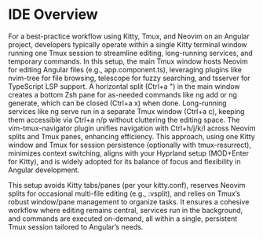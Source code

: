 # IDE Overview

For a best-practice workflow using Kitty, Tmux, and Neovim on an Angular project, developers typically operate within a single Kitty terminal window running one Tmux session to streamline editing, long-running services, and temporary commands. In this setup, the main Tmux window hosts Neovim for editing Angular files (e.g., app.component.ts), leveraging plugins like nvim-tree for file browsing, telescope for fuzzy searching, and tsserver for TypeScript LSP support. A horizontal split (Ctrl+a ") in the main window creates a bottom Zsh pane for as-needed commands like ng add or ng generate, which can be closed (Ctrl+a x) when done. Long-running services like ng serve run in a separate Tmux window (Ctrl+a c), keeping them accessible via Ctrl+a n/p without cluttering the editing space. The vim-tmux-navigator plugin unifies navigation with Ctrl+h/j/k/l across Neovim splits and Tmux panes, enhancing efficiency. This approach, using one Kitty window and Tmux for session persistence (optionally with tmux-resurrect), minimizes context switching, aligns with your Hyprland setup (MOD+Enter for Kitty), and is widely adopted for its balance of focus and flexibility in Angular development.

This setup avoids Kitty tabs/panes (per your kitty.conf), reserves Neovim splits for occasional multi-file editing (e.g., :vsplit), and relies on Tmux’s robust window/pane management to organize tasks. It ensures a cohesive workflow where editing remains central, services run in the background, and commands are executed on-demand, all within a single, persistent Tmux session tailored to Angular’s needs.